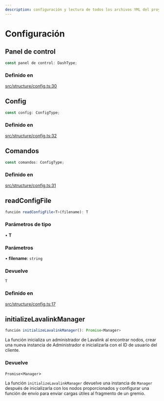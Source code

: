 ```yaml
---
description: configuración y lectura de todos los archivos YML del proyecto
---
```


# Configuración

## Panel de control

```ts
const panel de control: DashType;
```

### Definido en

[src/structure/config.ts:30](https://github.com/MikaboshiDev/Eternal-Application-IA/blob/3498a43c3e916a7fd1a545a2113cf473cab0e66c/src/structure/config.ts#L30)

## Config

```ts
const config: ConfigType;
```

### Definido en

[src/structure/config.ts:32](https://github.com/MikaboshiDev/Eternal-Application-IA/blob/3498a43c3e916a7fd1a545a2113cf473cab0e66c/src/structure/config.ts#L32)

## Comandos

```ts
const comandos: ConfigType;
```

### Definido en

[src/structure/config.ts:31](https://github.com/MikaboshiDev/Eternal-Application-IA/blob/3498a43c3e916a7fd1a545a2113cf473cab0e66c/src/structure/config.ts#L31)

## readConfigFile

```ts
función readConfigFile<T>(filename): T
```

### Parámetros de tipo

• **T**

### Parámetros

• **filename**: `string`

### Devuelve

`T`

### Definido en

[src/structure/config.ts:17](https://github.com/MikaboshiDev/Eternal-Application-IA/blob/3498a43c3e916a7fd1a545a2113cf473cab0e66c/src/structure/config.ts#L17)

## initializeLavalinkManager

```ts
función initializeLavalinkManager(): Promise<Manager>
```

La función inicializa un administrador de Lavalink al encontrar nodos, crear una nueva instancia de Administrador e inicializarla con el ID de usuario del cliente.

### Devuelve

`Promise`<`Manager`>

La función `initializeLavalinkManager` devuelve una instancia de `Manager` después de inicializarla con los nodos proporcionados y configurar una función de envío para enviar cargas útiles al fragmento de un gremio.
